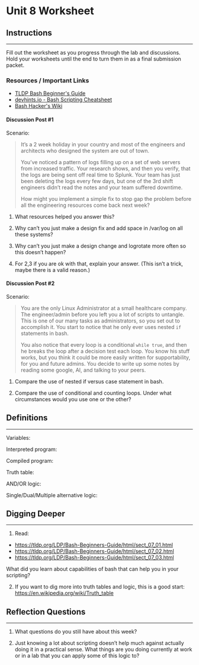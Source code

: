 # Unit 8 Worksheet

## Instructions

---

Fill out the worksheet as you progress through the lab and discussions.
Hold your worksheets until the end to turn them in as a final submission packet.

### Resources / Important Links

- [TLDP Bash Beginner's Guide](https://tldp.org/LDP/Bash-Beginners-Guide/html/chap_01.html)
- [devhints.io - Bash Scripting Cheatsheet](https://devhints.io/bash)
- [Bash Hacker's Wiki](https://web.archive.org/web/20230406205817/https://wiki.bash-hackers.org/)

#### Discussion Post #1

Scenario:
> It’s a 2 week holiday in your country and most of the engineers and architects who designed the system are out of town.
>
> You’ve noticed a pattern of logs filling up on a set of web servers from increased traffic.
> Your research shows, and then you verify, that the logs are being sent off real time to Splunk.
> Your team has just been deleting the logs every few days, but one of the 3rd shift engineers didn’t
> read the notes and your team suffered downtime.
> 
> How might you implement a simple fix to stop gap the problem before all the engineering resources come back next week?

1. What resources helped you answer this?

2. Why can’t you just make a design fix and add space in /var/log on all these systems?

3. Why can’t you just make a design change and logrotate more often so this doesn’t happen?

4. For 2,3 if you are ok with that, explain your answer. (This isn’t a trick, maybe there is a valid reason.)

#### Discussion Post #2

Scenario:
> You are the only Linux Administrator at a small healthcare company.
> The engineer/admin before you left you a lot of scripts to untangle.
> This is one of our many tasks as administrators, so you set out to accomplish it.
> You start to notice that he only ever uses nested `if` statements in bash.
> 
> You also notice that every loop is a conditional `while true`, and then he breaks the loop after a decision test each loop.
> You know his stuff works, but you think it could be more easily written for supportability, for you and future admins.
> You decide to write up some notes by reading some google, AI, and talking to your peers.

1. Compare the use of nested if versus case statement in bash.

2. Compare the use of conditional and counting loops. Under what circumstances would you use one or the other?

## Definitions

---

Variables:

Interpreted program:

Compiled program:

Truth table:

AND/OR logic:

Single/Dual/Multiple alternative logic:

## Digging Deeper

---

1. Read:

- <https://tldp.org/LDP/Bash-Beginners-Guide/html/sect_07_01.html>
- <https://tldp.org/LDP/Bash-Beginners-Guide/html/sect_07_02.html>
- <https://tldp.org/LDP/Bash-Beginners-Guide/html/sect_07_03.html>

What did you learn about capabilities of bash that can help you in your scripting?

2.  If you want to dig more into truth tables and logic, this is a good start: <https://en.wikipedia.org/wiki/Truth_table>

## Reflection Questions

---

1. What questions do you still have about this week?

2. Just knowing a lot about scripting doesn’t help much against actually doing it in
   a practical sense.
   What things are you doing currently at work or in a lab that you can apply some of
   this logic to?
